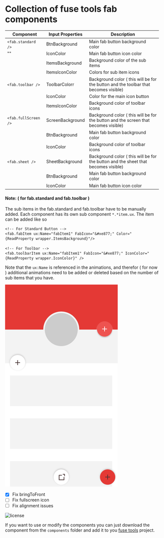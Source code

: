 #  Collection of fuse tools fab components

Component | Input Properties | Description |
--------- | ---------------- | ----------- |
`<fab.standard />` | BtnBackground | Main fab button background color |
       ""            | IconColor  | Main fab button icon color |
                   | ItemsBackground | Background color of the sub items |
                   | ItemsIconColor | Colors for sub item icons |
`<fab.toolbar />`  | ToolbarColorr | Background color ( this will be for the button and the toolbar that becomes visible) |
                   | IconColor | Color for the main icon button |
                   | ItemsIconColor | Background color of toolbar icons |
`<fab.fullScreen />` | ScreenBackground | Background color ( this will be for the button and the screen that becomes visible) |
                   | BtnBackground | Main fab button background color |
                   | IconColor | Background color of toolbar icons |
`<fab.sheet />`    | SheetBackground | Background color ( this will be for the button and the sheet that becomes visible) |
                   | BtnBackground | Main fab button background color |
                   | IconColor  | Main fab button icon color |

#### Note: ( for fab.standard and fab.toolbar )
The sub items in the fab.standard and fab.toolbar have to be manually added. Each component has its own sub component  `*.*item.ux`. The item can be added like so

```
<!-- For Standard Button -->
<fab.fabItem ux:Name="fabItem1" FabIcon="&#xe877;" Color="{ReadProperty wrapper.ItemsBackground}"/>

<!-- For Toolbar -->
<fab.toolbarItem ux:Name="fabItem1" FabIcon="&#xe877;" IconColor="{ReadProperty wrapper.IconColor}" />
```

Note that the `ux:Name` is referenced in the animations, and therefor ( for now ) additional animations need to be added or deleted based on the number of sub items that you have.

![Screenshot](preview.gif)

- [x] Fix bringToFront
- [ ] Fix fullscreen icon
- [ ] Fix alignment issues

![license](https://img.shields.io/github/license/mashape/apistatus.svg)

If you want to use or modify the components you can just download the component from the `components` folder and add it to you [fuse tools](https://www.fusetools.com/) project.
